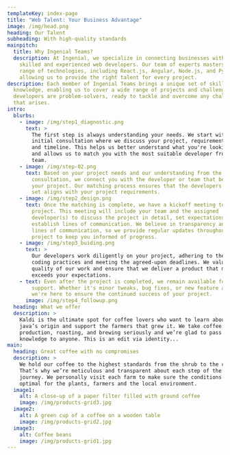 ```yaml
---
templateKey: index-page
title: "Web Talent: Your Business Advantage"
image: /img/head.png
heading: Our Talent
subheading: With high-quality standards
mainpitch:
  title: Why Ingenial Teams?
  description: At Ingenial, we specialize in connecting businesses with highly
    skilled and experienced web developers. Our team of experts masters a wide
    range of technologies, including React.js, Angular, Node.js, and Python,
    allowing us to provide the right talent for every project.
description: Each member of Ingenial Teams brings a unique set of skills and
  knowledge, enabling us to cover a wide range of projects and challenges. Our
  developers are problem-solvers, ready to tackle and overcome any challenge
  that arises.
intro:
  blurbs:
    - image: /img/step1_diagnostic.png
      text: >
        The first step is always understanding your needs. We start with an
        initial consultation where we discuss your project, requirements, goals,
        and timeline. This helps us better understand what you're looking for
        and allows us to match you with the most suitable developer from our
        team.
    - image: /img/step-02.png
      text: Based on your project needs and our understanding from the initial
        consultation, we connect you with the developer or team that best fits
        your project. Our matching process ensures that the developers’ skill
        set aligns with your project requirements.
    - image: /img/step2_design.png
      text: Once the matching is complete, we have a kickoff meeting to start the
        project. This meeting will include your team and the assigned
        developer(s) to discuss the project in detail, set expectations, and
        establish lines of communication. We believe in transparency and open
        lines of communication, so we provide regular updates throughout the
        project to keep you informed of progress.
    - image: /img/step3_buiding.png
      text: >
        Our developers work diligently on your project, adhering to the best
        coding practices and meeting the agreed-upon deadlines. We value the
        quality of our work and ensure that we deliver a product that meets or
        exceeds your expectations.
    - text: Even after the project is completed, we remain available for any necessary
        support. Whether it's minor tweaks, bug fixes, or new feature additions,
        we're here to ensure the continued success of your project.
      image: /img/step4_followup.png
  heading: What we offer
  description: >
    Kaldi is the ultimate spot for coffee lovers who want to learn about their
    java’s origin and support the farmers that grew it. We take coffee
    production, roasting, and brewing seriously and we’re glad to pass that
    knowledge to anyone. This is an edit via identity...
main:
  heading: Great coffee with no compromises
  description: >
    We hold our coffee to the highest standards from the shrub to the cup.
    That’s why we’re meticulous and transparent about each step of the coffee’s
    journey. We personally visit each farm to make sure the conditions are
    optimal for the plants, farmers and the local environment.
  image1:
    alt: A close-up of a paper filter filled with ground coffee
    image: /img/products-grid3.jpg
  image2:
    alt: A green cup of a coffee on a wooden table
    image: /img/products-grid2.jpg
  image3:
    alt: Coffee beans
    image: /img/products-grid1.jpg
---
```

